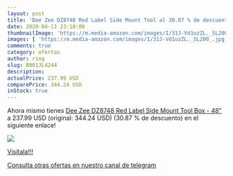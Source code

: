 ```yaml
---
layout: post
title: 'Dee Zee DZ8748 Red Label Side Mount Tool al 30.87 % de descuento'
date: 2020-04-11 23:18:00
thumbnailImage: 'https://m.media-amazon.com/images/I/31J-Vd1uzZL._SL200_.jpg'
images: [ 'https://m.media-amazon.com/images/I/31J-Vd1uzZL._SL200_.jpg' ]
comments: true
category: ofertas
author: ring
slug: B001JL4244
description:
actualPrice: 237.99 USD
comparePrice: 344.24 USD
inStock: true
---
```


Ahora mismo tienes [Dee Zee DZ8748 Red Label Side Mount Tool Box - 48"](https://www.amazon.com/dp/B001JL4244/?tag=redken08-20) a 237.99 USD (original: 344.24 USD) (30.87 %  de descuento) en el siguiente enlace!

[![](https://m.media-amazon.com/images/I/31J-Vd1uzZL._SL200_.jpg)](https://www.amazon.com/dp/B001JL4244/?tag=redken08-20)

[Visítala!!!](https://www.amazon.com/dp/B001JL4244/?tag=redken08-20)

[Consulta otras ofertas en nuestro canal de telegram](https://t.me/s/ofertas25)

